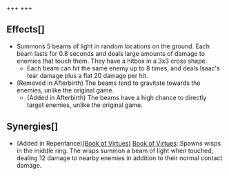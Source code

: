 +++
+++

Effects[]
---------


* Summons 5 beams of light in random locations on the ground. Each beam lasts for 0.8 seconds and deals large amounts of damage to enemies that touch them. They have a hitbox in a 3x3 cross shape.
	+ Each beam can hit the same enemy up to 8 times, and deals Isaac's tear damage plus a flat 20 damage per hit.
* (Removed in Afterbirth) The beams tend to gravitate towards the enemies, unlike the original game.
	+ (Added in Afterbirth) The beams have a high chance to directly target enemies, unlike the original game.


Synergies[]
-----------


* (Added in Repentance)[(Book of Virtues)](/wiki/Book_of_Virtues "Book of Virtues") [Book of Virtues](/wiki/Book_of_Virtues "Book of Virtues"): Spawns wisps in the middle ring. The wisps summon a beam of light when touched, dealing 12 damage to nearby enemies in addition to their normal contact damage.


